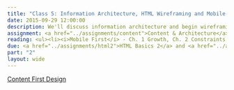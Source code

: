 ```yaml
---
title: "Class 5: Information Architecture, HTML Wireframing and Mobile-First Design"
date: 2015-09-29 12:00:00
description: We'll discuss information architecture and begin wireframing using HTML.  We'll discuss why designing mobile-first is important.  Special Guest Speaker via Skype 6 p.m. - <a href="http://karenmcgrane.com">Karen McGrane, Manager Partner, Bond Art + Science</a>
assignment: <a href="../assignments/content">Content & Architecture</a>
reading: <ul><li><i>Mobile First</i> - Ch. 1 Growth, Ch. 2 Constraints, Ch. 3 Capabilities</li><li><a href="http://alistapart.com/blog/post/content-first-design">Content-First Design by Steph Hay</a><li><a href="http://seesparkbox.com/foundry/content_and_style_prototyping_the_rebuild">Content and Style Prototyping by Jeremy Lloyd</a></li></ul>
due: <a href="../assignments/html2">HTML Basics 2</a> and <a href="../assignments/sketching">Project Sketches</a>
part: "2"
layout: wide
---
```


[Content First Design](http://alistapart.com/blog/post/content-first-design)